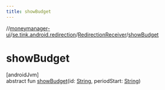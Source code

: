 ```yaml
---
title: showBudget
---
```

//[moneymanager-ui](../../../index.html)/[se.tink.android.redirection](../index.html)/[RedirectionReceiver](index.html)/[showBudget](show-budget.html)



# showBudget



[androidJvm]\
abstract fun [showBudget](show-budget.html)(id: [String](https://kotlinlang.org/api/latest/jvm/stdlib/kotlin/-string/index.html), periodStart: [String](https://kotlinlang.org/api/latest/jvm/stdlib/kotlin/-string/index.html))




